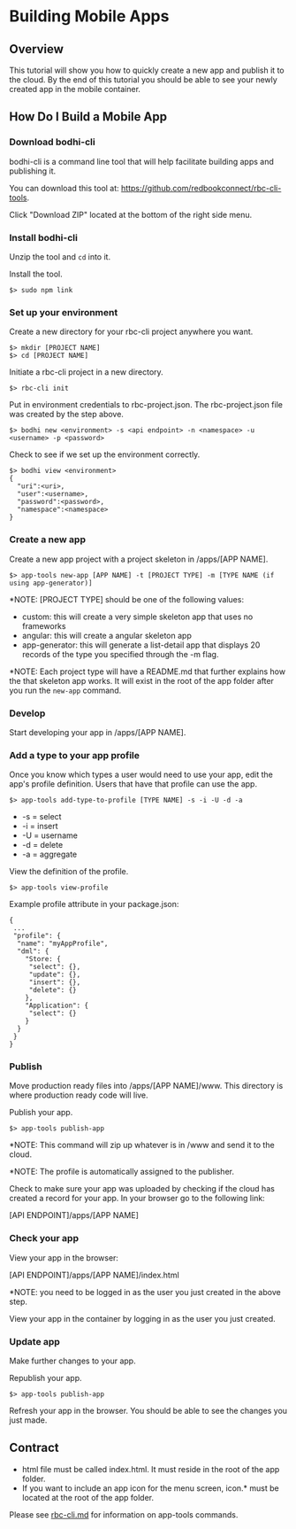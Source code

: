Building Mobile Apps
=====================
## Overview
This tutorial will show you how to quickly create a new app and publish it to the cloud. By the end of this tutorial you should be able to see your newly created app in the mobile container.

## How Do I Build a Mobile App

### Download bodhi-cli

bodhi-cli is a command line tool that will help facilitate building apps and publishing it. 

You can download this tool at: https://github.com/redbookconnect/rbc-cli-tools. 

Click "Download ZIP" located at the bottom of the right side menu.

### Install bodhi-cli

Unzip the tool and `cd` into it.

Install the tool. 

```
$> sudo npm link
```

### Set up your environment

Create a new directory for your rbc-cli project anywhere you want.

```
$> mkdir [PROJECT NAME]
$> cd [PROJECT NAME]
```

Initiate a rbc-cli project in a new directory.
```
$> rbc-cli init
```
Put in environment credentials to rbc-project.json. The rbc-project.json file was created by the step above.
```
$> bodhi new <environment> -s <api endpoint> -n <namespace> -u <username> -p <password>
```

Check to see if we set up the environment correctly.

```
$> bodhi view <environment>
{
  "uri":<uri>,
  "user":<username>,
  "password":<password>,
  "namespace":<namespace>
}
```

### Create a new app

Create a new app project with a project skeleton in /apps/[APP NAME].

```
$> app-tools new-app [APP NAME] -t [PROJECT TYPE] -m [TYPE NAME (if using app-generator)]
```

*NOTE: [PROJECT TYPE] should be one of the following values:
 * custom: this will create a very simple skeleton app that uses no frameworks
 * angular: this will create a angular skeleton app
 * app-generator: this will generate a list-detail app that displays 20 records of the type you specified through the -m flag.
 
*NOTE: Each project type will have a README.md that further explains how the that skeleton app works. It will exist in the root of the app folder after you run the `new-app` command.

### Develop

Start developing your app in /apps/[APP NAME].

### Add a type to your app profile

Once you know which types a user would need to use your app, edit the app's profile definition. Users that have that profile can use the app.

```
$> app-tools add-type-to-profile [TYPE NAME] -s -i -U -d -a
```

* -s = select
* -i = insert
* -U = username
* -d = delete
* -a = aggregate

View the definition of the profile.

```
$> app-tools view-profile
```

Example profile attribute in your package.json:
```
{
 ...
 "profile": {
  "name": "myAppProfile",
  "dml": {
    "Store: {
     "select": {},
     "update": {},
     "insert": {},
     "delete": {}
    },
    "Application": {
     "select": {}
    }
  }
 }
}
```

### Publish

Move production ready files into /apps/[APP NAME]/www. This directory is where production ready code will live.

Publish your app.
```
$> app-tools publish-app
```
*NOTE: This command will zip up whatever is in /www and send it to the cloud.

*NOTE: The profile is automatically assigned to the publisher.

Check to make sure your app was uploaded by checking if the cloud has created a record for your app. In your browser go to the following link: 

[API ENDPOINT]/apps/[APP NAME]
 
### Check your app
View your app in the browser:

[API ENDPOINT]/apps/[APP NAME]/index.html 

*NOTE: you need to be logged in as the user you just created in the above step.

View your app in the container by logging in as the user you just created.

### Update app

Make further changes to your app.

Republish your app.
```
$> app-tools publish-app
```

Refresh your app in the browser. You should be able to see the changes you just made.

## Contract
* html file must be called index.html. It must reside in the root of the app folder.
* If you want to include an app icon for the menu screen,
 icon.* must be located at the root of the app folder.

 Please see [rbc-cli.md](./rbc-cli.md) for information on app-tools commands.
